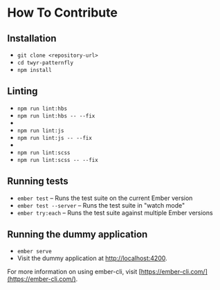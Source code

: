 # How To Contribute

## Installation

* `git clone <repository-url>`
* `cd twyr-patternfly`
* `npm install`

## Linting

* `npm run lint:hbs`
* `npm run lint:hbs -- --fix`
*
* `npm run lint:js`
* `npm run lint:js -- --fix`
*
* `npm run lint:scss`
* `npm run lint:scss -- --fix`

## Running tests

* `ember test` – Runs the test suite on the current Ember version
* `ember test --server` – Runs the test suite in "watch mode"
* `ember try:each` – Runs the test suite against multiple Ember versions

## Running the dummy application

* `ember serve`
* Visit the dummy application at [http://localhost:4200](http://localhost:4200).

For more information on using ember-cli, visit [https://ember-cli.com/](https://ember-cli.com/).
